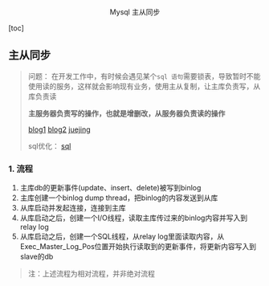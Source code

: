 <center>Mysql 主从同步</center>



[toc]







## 主从同步

> 问题： 在开发工作中，有时候会遇见某个`sql 语句`需要锁表，导致暂时不能使用读的服务，这样就会影响现有业务，使用主从复制，让主库负责写，从库负责读
>
> **主服务器负责写的操作，也就是增删改，从服务器负责读的操作**
>
> [blog1](https://blog.csdn.net/qq_38225558/article/details/121025633) [blog2](https://blog.csdn.net/qq_58804301/article/details/130061985) [juejing](https://juejin.cn/post/6931529095457013773)
>
> sql优化： [sql](https://learnku.com/articles/71177)





### 1. 流程

1. 主库db的更新事件(update、insert、delete)被写到binlog
2. 主库创建一个binlog dump thread，把binlog的内容发送到从库
3. 从库启动并发起连接，连接到主库
4. 从库启动之后，创建一个I/O线程，读取主库传过来的binlog内容并写入到relay log
5. 从库启动之后，创建一个SQL线程，从relay log里面读取内容，从Exec_Master_Log_Pos位置开始执行读取到的更新事件，将更新内容写入到slave的db

> 注：上述流程为相对流程，并非绝对流程